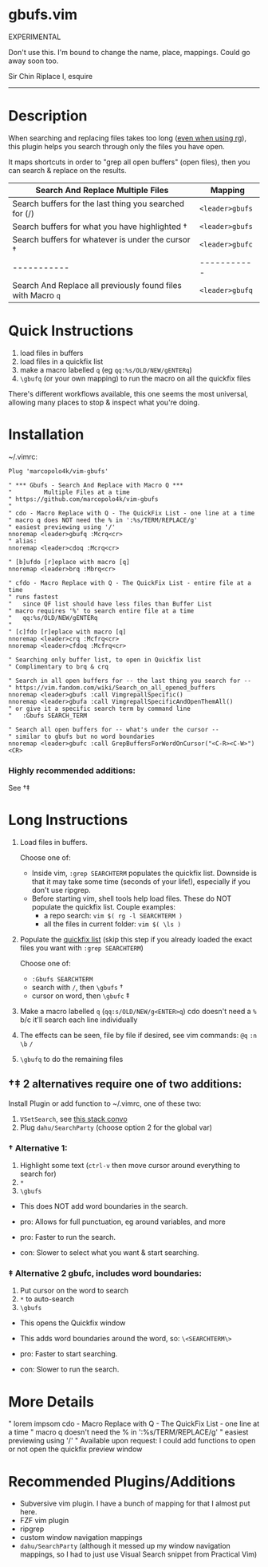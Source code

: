 # gbufs.vim

EXPERIMENTAL

Don't use this. I'm bound to change the name, place, mappings. Could go away soon too.

Sir Chin Riplace I, esquire

--- 

# Description

When searching and replacing files takes too long ([even when using rg](https://dev.to/hayden/optimizing-your-workflow-with-fzf-ripgrep-2eai)), this plugin helps you search through only the files you have open.

It maps shortcuts in order to "grep all open buffers" (open files), then you can search & replace on the results.

| Search And Replace Multiple Files | Mapping |
| ----------- | ----------- |
| Search buffers for the last thing you searched for (/) | `<leader>gbufs` |
| Search buffers for what you have highlighted † | `<leader>gbufs` |
| Search buffers for whatever is under the cursor † | `<leader>gbufc` |
| ----------- | ----------- |
| Search And Replace all previously found files with Macro `q` | `<leader>gbufq` |

# Quick Instructions
1. load files in buffers
2. load files in a quickfix list
3. make a macro labelled `q` (eg `qq:%s/OLD/NEW/gENTERq`)
4. `\gbufq` (or your own mapping) to run the macro on all the quickfix files

There's different workflows available, this one seems the most universal, allowing many places to stop & inspect what you're doing.

# Installation

~/.vimrc:
```
Plug 'marcopolo4k/vim-gbufs'

" *** Gbufs - Search And Replace with Macro Q ***
"         Multiple Files at a time
" https://github.com/marcopolo4k/vim-gbufs
"
" cdo - Macro Replace with Q - The QuickFix List - one line at a time
" macro q does NOT need the % in ':%s/TERM/REPLACE/g'
" easiest previewing using '/'
nnoremap <leader>gbufq :Mcrq<cr>
" alias:
nnoremap <leader>cdoq :Mcrq<cr>

" [b]ufdo [r]eplace with macro [q]
nnoremap <leader>brq :Mbrq<cr>

" cfdo - Macro Replace with Q - The QuickFix List - entire file at a time
" runs fastest
"   since QF list should have less files than Buffer List
" macro requires '%' to search entire file at a time
"   qq:%s/OLD/NEW/gENTERq
"
" [c]fdo [r]eplace with macro [q]
nnoremap <leader>crq :Mcfrq<cr>
nnoremap <leader>cfdoq :Mcfrq<cr>

" Searching only buffer list, to open in Quickfix list
" Complimentary to brq & crq

" Search in all open buffers for -- the last thing you search for --
" https://vim.fandom.com/wiki/Search_on_all_opened_buffers
nnoremap <leader>gbufs :call VimgrepallSpecific()
nnoremap <leader>gbufa :call VimgrepallSpecificAndOpenThemAll()
" or give it a specific search term by command line
"   :Gbufs SEARCH_TERM

" Search all open buffers for -- what's under the cursor --
" similar to gbufs but no word boundaries
nnoremap <leader>gbufc :call GrepBuffersForWordOnCursor("<C-R><C-W>")<CR>
```

### Highly recommended additions: 
See †‡

# Long Instructions

1. Load files in buffers.
   
   Choose one of:
   * Inside vim, `:grep SEARCHTERM` populates the quickfix list.  Downside is that it may take some time (seconds of your life!), especially if you don't use ripgrep.
   * Before starting vim, shell tools help load files.  These do NOT populate the quickfix list.  Couple examples:
     *  a repo search: `vim $( rg -l SEARCHTERM )`
     *  all the files in current folder: `vim $( \ls )`

2. Populate the [quickfix list](https://freshman.tech/vim-quickfix-and-location-list/) (skip this step if you already loaded the exact files you want with `:grep SEARCHTERM`)

   Choose one of:
   * `:Gbufs SEARCHTERM`
   * search with `/`, then `\gbufs` †
   * cursor on word, then `\gbufc` ‡

4. Make a macro labelled `q` (`qq:s/OLD/NEW/g<ENTER>q`)
   cdo doesn't need a `%` b/c it'll search each line individually

5. The effects can be seen, file by file if desired, see vim commands: `@q` `:n` `\b` `/`

6. `\gbufq` to do the remaining files

## †‡ 2 alternatives require one of two additions:
Install Plugin or add function to ~/.vimrc, one of these two:
  1. `VSetSearch`, see [this stack convo](https://vi.stackexchange.com/questions/42804/highlight-the-full-text-searched-on-vi-editor/42809#42809)
  1. Plug `dahu/SearchParty` (choose option 2 for the global var)

### † Alternative 1:
  1. Highlight some text (`ctrl-v` then move cursor around everything to search for)
  1. `*`
  1. `\gbufs`

  * This does NOT add word boundaries in the search.
    
  * pro: Allows for full punctuation, eg around variables, and more
  * pro: Faster to run the search.
  * con: Slower to select what you want & start searching.

### ‡ Alternative 2 gbufc, includes word boundaries:
  1. Put cursor on the word to search
  1. `*` to auto-search
  1. `\gbufs`

  * This opens the Quickfix window
  * This adds word boundaries around the word, so: `\<SEARCHTERM\>`
    
  * pro: Faster to start searching.
  * con: Slower to run the search.


# More Details

" lorem impsom cdo - Macro Replace with Q - The QuickFix List - one line at a time
" macro q doesn't need the % in ':%s/TERM/REPLACE/g'
" easiest previewing using '/'
" Available upon request: I could add functions to open or not open the quickfix preview window

# Recommended Plugins/Additions
* Subversive vim plugin.  I have a bunch of mapping for that I almost put here.
* FZF vim plugin
* ripgrep
* custom window navigation mappings
* `dahu/SearchParty` (although it messed up my window navigation mappings, so I had to just use Visual Search snippet from Practical Vim)

